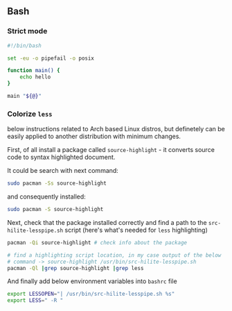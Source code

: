 ## Bash
### Strict mode
```bash
#!/bin/bash

set -eu -o pipefail -o posix

function main() {
    echo hello
}

main "${@}"
```

### Colorize `less`
below instructions related to Arch based Linux distros, but definetely
can be easily applied to another distribution with minimum changes.

First, of all install a package called `source-highlight` - it converts
source code to syntax highlighted document.

It could be search with next command:
```bash
sudo pacman -Ss source-highlight
```
and consequently installed:
```bash
sudo pacman -S source-highlight 
```
Next, check that the package installed correctly and find a path to the
`src-hilite-lesspipe.sh` script (here's what's needed for `less`
highlighting)
```bash
pacman -Qi source-highlight # check info about the package

# find a highlighting script location, in my case output of the below
# command -> source-highlight /usr/bin/src-hilite-lesspipe.sh
pacman -Ql |grep source-highlight |grep less
```
And finally add below environment variables into `bashrc` file
```bash
export LESSOPEN="| /usr/bin/src-hilite-lesspipe.sh %s"
export LESS=" -R "
```
